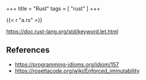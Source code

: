 +++
title = "Rust"
tags = [ "rust" ]
+++

{{< r "a.rs" >}}

<https://doc.rust-lang.org/std/keyword.let.html>

## References

- <https://programming-idioms.org/idiom/157>
- <https://rosettacode.org/wiki/Enforced_immutability>
